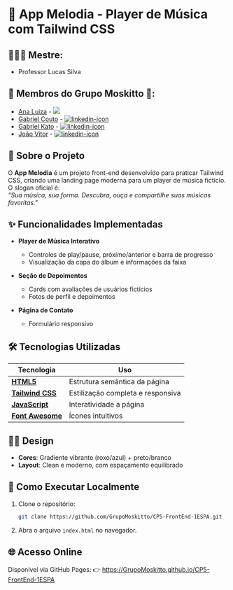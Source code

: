 # 🎵 App Melodia - Player de Música com Tailwind CSS

## 👨🏻‍🏫 Mestre: 
- Professor Lucas Silva

## 👥 Membros do Grupo Moskitto 🦟:
- [Ana Luiza](https://github.com/anarand) -
  <a href="https://www.linkedin.com/in/ana-luiza-santana-124023240/">
    <img src="https://img.shields.io/badge/LinkedIn-0077B5?style=for-the-badge&logo=linkedin&logoColor=white">
  </a>
- [Gabriel Couto](https://github.com/rouri404) -
  <a href="https://www.linkedin.com/in/gabricouto/">
    <img src="https://img.shields.io/badge/LinkedIn-0077B5?style=for-the-badge&logo=linkedin&logoColor=white" alt="linkedin-icon">
  </a>
- [Gabriel Kato](https://github.com/kato8088) -
  <a href="https://www.linkedin.com/in/gabrikato/">
    <img src="https://img.shields.io/badge/LinkedIn-0077B5?style=for-the-badge&logo=linkedin&logoColor=white" alt="linkedin-icon">
  </a>
- [João Vitor](https://github.com/joaomatosq) -
  <a href="https://www.linkedin.com/in/joaomatosq/">
    <img src="https://img.shields.io/badge/LinkedIn-0077B5?style=for-the-badge&logo=linkedin&logoColor=white" alt="linkedin-icon">
  </a>

## 📌 Sobre o Projeto

O **App Melodia** é um projeto front-end desenvolvido para praticar Tailwind CSS, criando uma landing page moderna para um player de música fictício. O slogan oficial é:  
*"Sua música, sua forma. Descubra, ouça e compartilhe suas músicas favoritas."*

## ✨ Funcionalidades Implementadas

- **Player de Música Interativo**  
  - Controles de play/pause, próximo/anterior e barra de progresso
  - Visualização da capa do álbum e informações da faixa

- **Seção de Depoimentos**  
  - Cards com avaliações de usuários fictícios
  - Fotos de perfil e depoimentos

- **Página de Contato**  
  - Formulário responsivo

## 🛠 Tecnologias Utilizadas

| Tecnologia         | Uso                              |
|--------------------|----------------------------------|
| **[HTML5](https://www.w3.org/TR/html5/)**          | Estrutura semântica da página    |
| **[Tailwind CSS](https://tailwindcss.com/)**   | Estilização completa e responsiva|
| **[JavaScript](https://developer.mozilla.org/pt-BR/docs/Web/JavaScript)**   | Interatividade a página |
| **[Font Awesome](https://fontawesome.com/)**   | Ícones intuitivos                |

## 🧑‍🎨 Design

- **Cores**: Gradiente vibrante (roxo/azul) + preto/branco
- **Layout**: Clean e moderno, com espaçamento equilibrado

## 🚀 Como Executar Localmente

1. Clone o repositório:
   ```bash
   git clone https://github.com/GrupoMoskitto/CP5-FrontEnd-1ESPA.git
   
2. Abra o arquivo ```index.html``` no navegador.

## 🌐 Acesso Online
Disponível via GitHub Pages:
👉 https://GrupoMoskitto.github.io/CP5-FrontEnd-1ESPA
